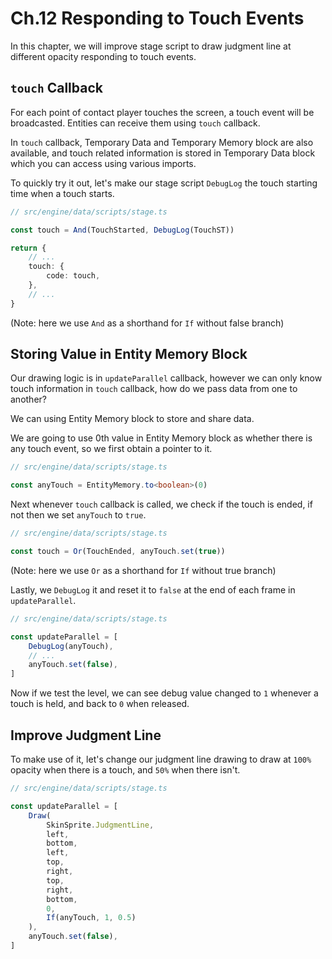 # Ch.12 Responding to Touch Events

In this chapter, we will improve stage script to draw judgment line at different opacity responding to touch events.

## `touch` Callback

For each point of contact player touches the screen, a touch event will be broadcasted. Entities can receive them using `touch` callback.

In `touch` callback, Temporary Data and Temporary Memory block are also available, and touch related information is stored in Temporary Data block which you can access using various imports.

To quickly try it out, let's make our stage script `DebugLog` the touch starting time when a touch starts.

```ts
// src/engine/data/scripts/stage.ts

const touch = And(TouchStarted, DebugLog(TouchST))

return {
    // ...
    touch: {
        code: touch,
    },
    // ...
}
```

(Note: here we use `And` as a shorthand for `If` without false branch)

## Storing Value in Entity Memory Block

Our drawing logic is in `updateParallel` callback, however we can only know touch information in `touch` callback, how do we pass data from one to another?

We can using Entity Memory block to store and share data.

We are going to use 0th value in Entity Memory block as whether there is any touch event, so we first obtain a pointer to it.

```ts
// src/engine/data/scripts/stage.ts

const anyTouch = EntityMemory.to<boolean>(0)
```

Next whenever `touch` callback is called, we check if the touch is ended, if not then we set `anyTouch` to `true`.

```ts
// src/engine/data/scripts/stage.ts

const touch = Or(TouchEnded, anyTouch.set(true))
```

(Note: here we use `Or` as a shorthand for `If` without true branch)

Lastly, we `DebugLog` it and reset it to `false` at the end of each frame in `updateParallel`.

```ts
// src/engine/data/scripts/stage.ts

const updateParallel = [
    DebugLog(anyTouch),
    // ...
    anyTouch.set(false),
]
```

Now if we test the level, we can see debug value changed to `1` whenever a touch is held, and back to `0` when released.

## Improve Judgment Line

To make use of it, let's change our judgment line drawing to draw at `100%` opacity when there is a touch, and `50%` when there isn't.

```ts
// src/engine/data/scripts/stage.ts

const updateParallel = [
    Draw(
        SkinSprite.JudgmentLine,
        left,
        bottom,
        left,
        top,
        right,
        top,
        right,
        bottom,
        0,
        If(anyTouch, 1, 0.5)
    ),
    anyTouch.set(false),
]
```
